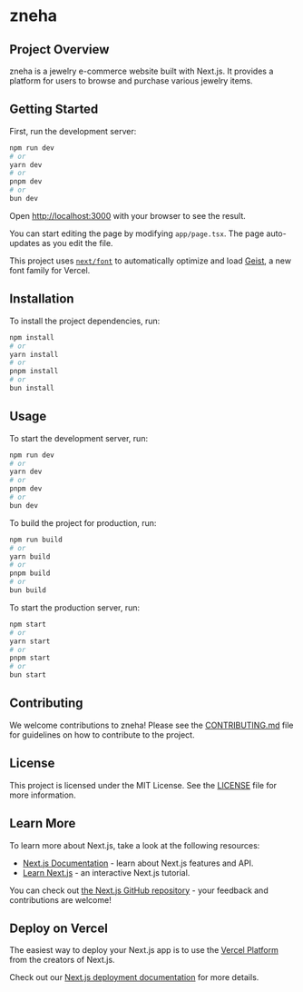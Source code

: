 # zneha

## Project Overview

zneha is a jewelry e-commerce website built with Next.js. It provides a platform for users to browse and purchase various jewelry items.

## Getting Started

First, run the development server:

```bash
npm run dev
# or
yarn dev
# or
pnpm dev
# or
bun dev
```

Open [http://localhost:3000](http://localhost:3000) with your browser to see the result.

You can start editing the page by modifying `app/page.tsx`. The page auto-updates as you edit the file.

This project uses [`next/font`](https://nextjs.org/docs/app/building-your-application/optimizing/fonts) to automatically optimize and load [Geist](https://vercel.com/font), a new font family for Vercel.

## Installation

To install the project dependencies, run:

```bash
npm install
# or
yarn install
# or
pnpm install
# or
bun install
```

## Usage

To start the development server, run:

```bash
npm run dev
# or
yarn dev
# or
pnpm dev
# or
bun dev
```

To build the project for production, run:

```bash
npm run build
# or
yarn build
# or
pnpm build
# or
bun build
```

To start the production server, run:

```bash
npm start
# or
yarn start
# or
pnpm start
# or
bun start
```

## Contributing

We welcome contributions to zneha! Please see the [CONTRIBUTING.md](CONTRIBUTING.md) file for guidelines on how to contribute to the project.

## License

This project is licensed under the MIT License. See the [LICENSE](LICENSE) file for more information.

## Learn More

To learn more about Next.js, take a look at the following resources:

- [Next.js Documentation](https://nextjs.org/docs) - learn about Next.js features and API.
- [Learn Next.js](https://nextjs.org/learn) - an interactive Next.js tutorial.

You can check out [the Next.js GitHub repository](https://github.com/vercel/next.js) - your feedback and contributions are welcome!

## Deploy on Vercel

The easiest way to deploy your Next.js app is to use the [Vercel Platform](https://vercel.com/new?utm_medium=default-template&filter=next.js&utm_source=create-next-app&utm_campaign=create-next-app-readme) from the creators of Next.js.

Check out our [Next.js deployment documentation](https://nextjs.org/docs/app/building-your-application/deploying) for more details.
